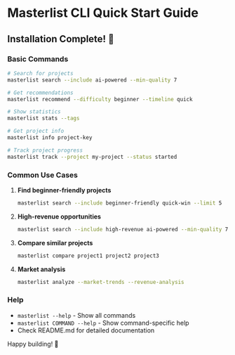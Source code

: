 # Masterlist CLI Quick Start Guide

## Installation Complete! 🎉

### Basic Commands

```bash
# Search for projects
masterlist search --include ai-powered --min-quality 7

# Get recommendations
masterlist recommend --difficulty beginner --timeline quick

# Show statistics
masterlist stats --tags

# Get project info
masterlist info project-key

# Track project progress
masterlist track --project my-project --status started
```

### Common Use Cases

1. **Find beginner-friendly projects**
   ```bash
   masterlist search --include beginner-friendly quick-win --limit 5
   ```

2. **High-revenue opportunities**
   ```bash
   masterlist search --include high-revenue ai-powered --min-quality 7
   ```

3. **Compare similar projects**
   ```bash
   masterlist compare project1 project2 project3
   ```

4. **Market analysis**
   ```bash
   masterlist analyze --market-trends --revenue-analysis
   ```

### Help

- `masterlist --help` - Show all commands
- `masterlist COMMAND --help` - Show command-specific help
- Check README.md for detailed documentation

Happy building! 🚀
